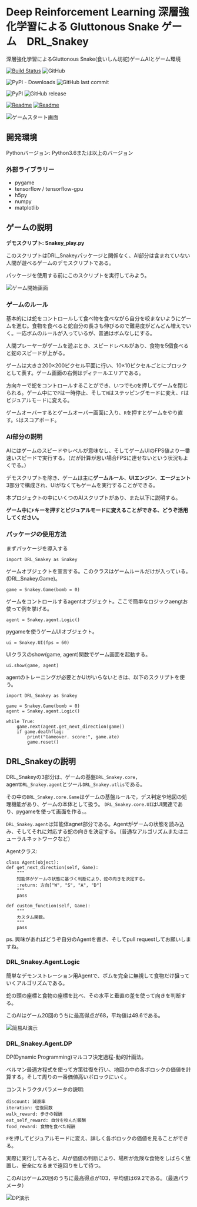 # Deep Reinforcement Learning 深層強化学習による Gluttonous Snake ゲーム　DRL_Snakey

深層強化学習によるGluttonous Snake(食いしん坊蛇)ゲームAIとゲーム環境

[![Build Status](https://travis-ci.org/cstrikest/DRL_Snakey.svg?branch=master)](https://travis-ci.org/cstrikest/DRL_Snakey)
![GitHub](https://img.shields.io/github/license/cstrikest/DRL_Snakey.svg)

![PyPI - Downloads](https://img.shields.io/pypi/dm/DRL_Snakey.svg)
![GitHub last commit](https://img.shields.io/github/last-commit/cstrikest/DRL_Snakey.svg)

![PyPI](https://img.shields.io/pypi/v/DRL_Snakey.svg)
![GitHub release](https://img.shields.io/github/release/cstrikest/DRL_Snakey.svg)

[![Readme](https://img.shields.io/badge/Readme-Chinese-red.svg)](http://github.com/cstrikest/DRL_Snakey)
[![Readme](https://img.shields.io/badge/Readme-Japanese-orange.svg)](http://github.com/cstrikest/DRL_Snakey/blob/master/README-JP.md)


![ゲームスタート画面](https://github.com/cstrikest/ML_Snakey/blob/master/images/gamestart_image.png?raw=true)

## 開発環境

Pythonバージョン: Python3.6または以上のバージョン

### 外部ライブラリー

* pygame
* tensorflow / tensorflow-gpu
* h5py
* numpy
* matplotlib

## ゲームの説明

**デモスクリプト: Snakey_play.py**

このスクリプトはDRL_Snakeyパッケージと関係なく、AI部分は含まれていない人間が遊べるゲームのデモスクリプトである。

パッケージを使用する前にこのスクリプトを実行してみよう。

![ゲーム開始画面](https://github.com/cstrikest/ML_Snakey/blob/master/images/game_image.png?raw=true)

### ゲームのルール

基本的には蛇をコントロールして食べ物を食べながら自分を咬まないようにゲームを進む。食物を食べると蛇自分の長さも伸びるので難易度がどんどん増えでいく。一応ボムのルールが入っているが、普通はボムなしにする。

人間プレーヤーがゲームを遊ぶとき、スピードレベルがあり、食物を5個食べると蛇のスピードが上がる。

ゲームは大きさ200×200ピクセル平面に行い、10×10ピクセルごとにブロックとして表す。ゲーム画面の右側はディテールエリアである。

方向キーで蛇をコントロールすることができ、いつでも`Q`を押してゲームを閉じられる。ゲーム中にで`P`は一時停止、そして`N`はステッピングモードに変え、`F`はビジュアルモードに変える。

ゲームオーバーするとゲームオーバー画面に入り、`R`を押すとゲームをやり直す。`S`はスコアボード。

### AI部分の説明

AIにはゲームのスピードやレベルが意味なし、そしてゲームUIのFPS値より一番速いスピードで実行する。（だが計算が思い場合FPSに達せないという状況もよくでる。）

デモスクリプトを除き、ゲームは主に**ゲームルール**、**UIエンジン**、**エージェント**3部分で構成され、UIがなくてもゲームを実行することができる。

本プロジェクトの中にいくつのAIスクリプトがあり、また以下に説明する。

**ゲーム中に`F`キーを押すとビジュアルモードに変えることができる、どうぞ活用してください。**

### パッケージの使用方法

まずパッケージを導入する

    import DRL_Snakey as Snakey
    
ゲームオブジェクトを宣言する。このクラスはゲームルールだけが入っている。(DRL_Snakey.Game)。

    game = Snakey.Game(bomb = 0)
    
ゲームをコントロールするagentオブジェクト。ここで簡単なロジックaengtお使って例を挙げる。

    agent = Snakey.agent.Logic()
    
pygameを使うゲームUIオブジェクト。
    
    ui = Snakey.UI(fps = 60)
    
UIクラスのshow(game, agent)関数でゲーム画面を起動する。

    ui.show(game, agent)

agentのトレーニングが必要とかUIがいらないときは、以下のスクリプトを使う。

    import DRL_Snakey as Snakey
    
    game = Snakey.Game(bomb = 0)
    agent = Snakey.agent.Logic()
    
    while True:
        game.next(agent.get_next_direction(game))
        if game.deathflag:
            print("Gameover. score:", game.ate)
            game.reset()
            
## DRL_Snakeyの説明

DRL_Snakeyの3部分は、ゲームの基盤`DRL_Snakey.core`，agent`DRL_Snakey.agent`とツール`DRL_Snakey.utlis`である。

その中の`DRL_Snakey.core.Game`はゲームの基盤ルールで，デス判定や地図の処理機能があり、ゲームの本体として扱う。
`DRL_Snakey.core.UI`はUI関連であり、pygameを使って画面を作る。。

`DRL_Snakey.agent`は知能体agnet部分である。Agentがゲームの状態を読み込み、そしてそれに対応する蛇の向きを決定する。（普通なアルゴリズムまたはニューラルネットワークなど）

Agentクラス:

    class Agent(object):
	def get_next_direction(self, Game):
		"""
		知能体がゲームの状態に基づく判断により、蛇の向きを決定する。
		:return: 方向["W", "S", "A", "D"]
		"""
		pass
	
	def custom_function(self, Game):
		"""
		カスタム関数。
		"""
		pass

ps. 興味があればどうぞ自分のAgentを書き、そしてpull requestしてお願いしますね。

### DRL_Snakey.Agent.Logic

簡単なデモンストレーション用Agentで、ボムを完全に無視して食物だけ狙っていくアルゴリズムである。

蛇の頭の座標と食物の座標を比べ、その水平と垂直の差を使って向きを判断する。

このAIはゲーム20回のうちに最高得点が68，平均値は49.6である。

![简易AI演示](https://github.com/cstrikest/ML_Snakey/blob/master/images/2.gif?raw=true)

### DRL_Snakey.Agent.DP

DP(Dynamic Programming)マルコフ決定過程-動的計画法。

ベルマン最適方程式を使って方策往復を行い、地図の中の各ボロックの価値を計算する。そして周りの一番価値高いボロックにいく。

コンストラクタパラメータの説明:

    discount: 減衰率
	iteration: 往復回数
	walk_reward: 歩きの報酬
	eat_self_reward: 自分を咬んだ報酬
	food_reward: 食物を食べた報酬

`F`を押してビジュアルモードに変え、詳しく各ボロックの価値を見ることができる。

実際に実行してみると、AIが価値の判断により、場所が危険な食物をしばらく放置し、安全になるまで遠回りをして待つ。

このAIはゲーム20回のうちに最高得点が103，平均値は69.2である。（最適パラメータ）

![DP演示](https://github.com/cstrikest/ML_Snakey/blob/master/images/DP_play.gif?raw=true)

